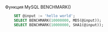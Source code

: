 

Функция MySQL BENCHMARK()

```sql
    SET @input := 'hello world';
    SELECT BENCHMARK(10000000, MD5(@input));
    SELECT BENCHMARK(10000000, SHA1(@input));
```